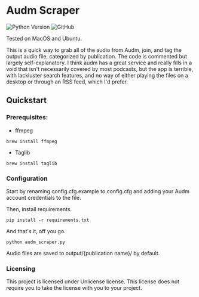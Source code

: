 # Audm Scraper
![Python Version](https://img.shields.io/badge/python-3.6%20%7C%203.7%20%7C%203.8-blue) ![GitHub](https://img.shields.io/github/license/jimtje/audm_scraper)

Tested on MacOS and Ubuntu.

This is a quick way to grab all of the audio from Audm, join, and tag the output audio file, categorized by publication. The code is commented but largely self-explanatory. I think audm has a great service and really fills in a void that isn't necessarily covered by most podcasts, but the app is terrible, with lackluster search features, and no way of either playing the files on a desktop or through an RSS feed, which I'd prefer.

## Quickstart

### Prerequisites:

* ffmpeg
```
brew install ffmpeg
```
* Taglib
```
brew install taglib
```

### Configuration

Start by renaming config.cfg.example to config.cfg and adding your Audm account credentials to the file.

Then, install requirements.
```
pip install -r requirements.txt
```
And that's it, off you go.
```
python audm_scraper.py
```
Audio files are saved to output/{publication name}/ by default.

### Licensing
This project is licensed under Unlicense license. This license does not require you to take the license with you to your project.

